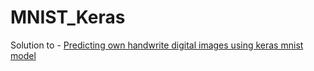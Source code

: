 # MNIST_Keras
Solution to - [Predicting own handwrite digital images using keras mnist model](https://groups.google.com/forum/#!topic/keras-users/55ZJDxS3ptA)
